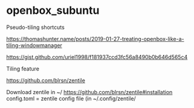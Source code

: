 # openbox_subuntu

Pseudo-tiling shortcuts

https://thomashunter.name/posts/2019-01-27-treating-openbox-like-a-tiling-windowmanager

https://gist.github.com/uriel1998/f181937ccd3fc56a8490b0b646d565c4

Tiling feature

https://github.com/blrsn/zentile

Download zentile in ~/
https://github.com/blrsn/zentile#installation
config.toml = zentile config file (in ~/.config/zentile/
